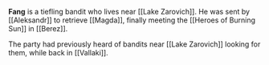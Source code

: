 **Fang** is a tiefling bandit who lives near [[Lake Zarovich]]. He was sent by [[Aleksandr]] to retrieve [[Magda]], finally meeting the [[Heroes of Burning Sun]] in [[Berez]].

The party had previously heard of bandits near [[Lake Zarovich]] looking for them, while back in [[Vallaki]].